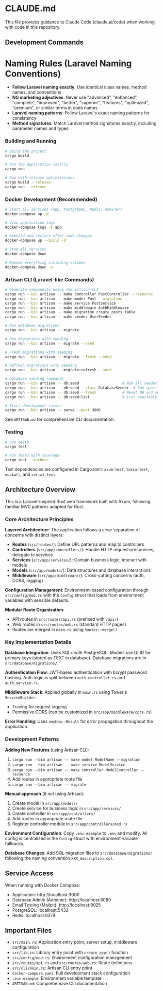 # CLAUDE.md

This file provides guidance to Claude Code (claude.ai/code) when working with code in this repository.

## Development Commands

# Naming Rules (Laravel Naming Conventions)
- **Follow Laravel naming exactly**: Use identical class names, method names, and conventions
- **NO marketing adjectives**: Never use "advanced", "enhanced", "complete", "improved", "better", "superior", "features", "optimized", "premium", or similar terms in code names
- **Laravel naming patterns**: Follow Laravel's exact naming patterns for consistency
- **Method signatures**: Match Laravel method signatures exactly, including parameter names and types

### Building and Running
```bash
# Build the project
cargo build

# Run the application locally
cargo run

# Run with release optimizations
cargo build --release
cargo run --release
```

### Docker Development (Recommended)
```bash
# Start all services (app, PostgreSQL, Redis, Adminer)
docker-compose up -d

# View application logs
docker-compose logs -f app

# Rebuild and restart after code changes
docker-compose up --build -d

# Stop all services
docker-compose down

# Remove everything including volumes
docker-compose down -v
```

### Artisan CLI (Laravel-like Commands)
```bash
# Generate components using the artisan CLI
cargo run --bin artisan -- make controller PostController --resource
cargo run --bin artisan -- make model Post --migration
cargo run --bin artisan -- make service PostService
cargo run --bin artisan -- make middleware AuthMiddleware
cargo run --bin artisan -- make migration create_posts_table
cargo run --bin artisan -- make seeder UserSeeder

# Run database migrations
cargo run --bin artisan -- migrate

# Run migrations with seeding
cargo run --bin artisan -- migrate --seed

# Fresh migrations with seeding
cargo run --bin artisan -- migrate --fresh --seed

# Refresh migrations with seeding
cargo run --bin artisan -- migrate:refresh --seed

# Database seeding commands
cargo run --bin artisan -- db:seed                    # Run all seeders
cargo run --bin artisan -- db:seed --class DatabaseSeeder  # Run specific seeder
cargo run --bin artisan -- db:seed --fresh            # Reset DB and seed
cargo run --bin artisan -- db:seed:list               # List available seeders

# Start development server
cargo run --bin artisan -- serve --port 3000
```

See `ARTISAN.md` for comprehensive CLI documentation.

### Testing
```bash
# Run tests
cargo test

# Run tests with coverage
cargo test --verbose
```

Test dependencies are configured in Cargo.toml: `axum-test`, `tokio-test`, `mockall`, and `serial_test`.

## Architecture Overview

This is a Laravel-inspired Rust web framework built with Axum, following familiar MVC patterns adapted for Rust.

### Core Architecture Principles

**Layered Architecture**: The application follows a clear separation of concerns with distinct layers:
- **Routes** (`src/routes/`): Define URL patterns and map to controllers
- **Controllers** (`src/app/controllers/`): Handle HTTP requests/responses, delegate to services
- **Services** (`src/app/services/`): Contain business logic, interact with models
- **Models** (`src/app/models/`): Data structures and database interactions
- **Middleware** (`src/app/middleware/`): Cross-cutting concerns (auth, CORS, logging)

**Configuration Management**: Environment-based configuration through `src/config/mod.rs` with the `Config` struct that loads from environment variables with sensible defaults.

**Modular Route Organization**:
- API routes in `src/routes/api.rs` (prefixed with `/api/`)
- Web routes in `src/routes/web.rs` (standard HTTP pages)
- Routes are merged in `main.rs` using `Router::merge()`

### Key Implementation Details

**Database Integration**: Uses SQLx with PostgreSQL. Models use ULID for primary keys (stored as TEXT in database). Database migrations are in `src/database/migrations/`.

**Authentication Flow**: JWT-based authentication with bcrypt password hashing. Auth logic is split between `auth_controller.rs` and `auth_service.rs`.

**Middleware Stack**: Applied globally in `main.rs` using Tower's `ServiceBuilder`:
- Tracing for request logging
- Permissive CORS (can be customized in `src/app/middleware/cors.rs`)

**Error Handling**: Uses `anyhow::Result` for error propagation throughout the application.

### Development Patterns

**Adding New Features** (using Artisan CLI):
1. `cargo run --bin artisan -- make model ModelName --migration`
2. `cargo run --bin artisan -- make service ModelService`
3. `cargo run --bin artisan -- make controller ModelController --resource`
4. Add routes in appropriate route file
5. `cargo run --bin artisan -- migrate`

**Manual approach** (if not using Artisan):
1. Create model in `src/app/models/`
2. Create service for business logic in `src/app/services/`
3. Create controller in `src/app/controllers/`
4. Add routes in appropriate route file
5. Register controller module in `src/app/controllers/mod.rs`

**Environment Configuration**: Copy `.env.example` to `.env` and modify. All config is centralized in the `Config` struct with environment variable fallbacks.

**Database Changes**: Add SQL migration files to `src/database/migrations/` following the naming convention `XXX_description.sql`.

## Service Access

When running with Docker Compose:
- Application: http://localhost:3000
- Database Admin (Adminer): http://localhost:8080
- Email Testing (Mailpit): http://localhost:8025
- PostgreSQL: localhost:5432
- Redis: localhost:6379

## Important Files

- `src/main.rs`: Application entry point, server setup, middleware configuration
- `src/lib.rs`: Library entry point with `create_app()` function
- `src/config/mod.rs`: Environment configuration management
- `src/routes/api.rs` and `src/routes/web.rs`: Route definitions
- `src/cli/main.rs`: Artisan CLI entry point
- `docker-compose.yaml`: Full development stack configuration
- `.env.example`: Environment variable template
- `ARTISAN.md`: Comprehensive CLI documentation